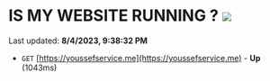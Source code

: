 # IS MY WEBSITE RUNNING ? [![](https://img.shields.io/static/v1?label=Sponsor&message=%E2%9D%A4&logo=GitHub&color=%23fe8e86)](https://github.com/sponsors/<username>)

Last updated: **8/4/2023, 9:38:32 PM**

- `GET` [https://youssefservice.me](https://youssefservice.me) - **Up** (1043ms)
